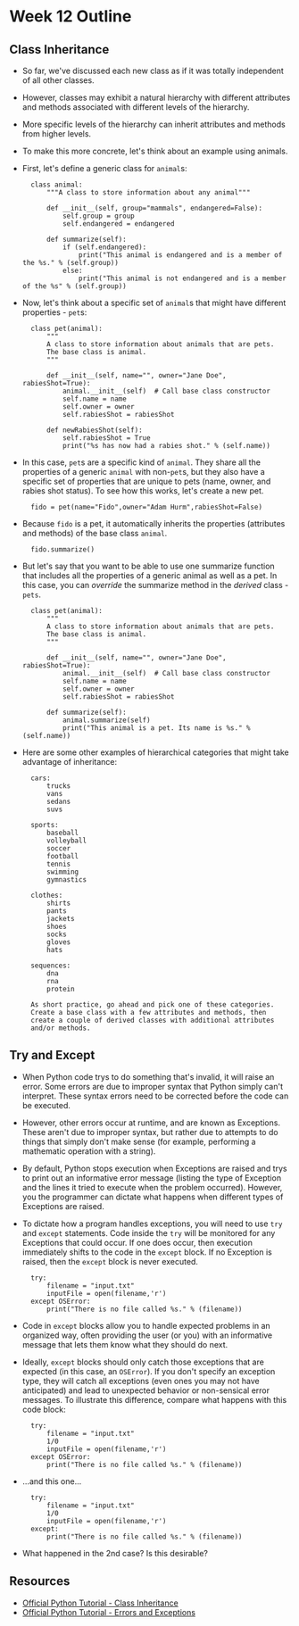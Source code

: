 # Week 12 Outline


## Class Inheritance

- So far, we've discussed each new class as if it was totally independent of all other classes.
- However, classes may exhibit a natural hierarchy with different attributes and methods associated with different levels of the hierarchy.
- More specific levels of the hierarchy can inherit attributes and methods from higher levels.
- To make this more concrete, let's think about an example using animals.
- First, let's define a generic class for `animal`s:

        class animal:
            """A class to store information about any animal"""

            def __init__(self, group="mammals", endangered=False):
                self.group = group
                self.endangered = endangered

            def summarize(self):
                if (self.endangered):
                    print("This animal is endangered and is a member of the %s." % (self.group))
                else:
                    print("This animal is not endangered and is a member of the %s" % (self.group))


- Now, let's think about a specific set of `animal`s that might have different properties - `pet`s:

        class pet(animal):
            """
            A class to store information about animals that are pets.
            The base class is animal.
            """

            def __init__(self, name="", owner="Jane Doe", rabiesShot=True):
                animal.__init__(self)  # Call base class constructor
                self.name = name
                self.owner = owner
                self.rabiesShot = rabiesShot

            def newRabiesShot(self):
                self.rabiesShot = True
                print("%s has now had a rabies shot." % (self.name))

- In this case, `pet`s are a specific kind of `animal`. They share all the properties of a generic `animal` with non-`pet`s, but they also have a specific set of properties that are unique to pets (name, owner, and rabies shot status). To see how this works, let's create a new pet.

        fido = pet(name="Fido",owner="Adam Hurm",rabiesShot=False)

- Because `fido` is a pet, it automatically inherits the properties (attributes and methods) of the base class `animal`.

        fido.summarize()

- But let's say that you want to be able to use one summarize function that includes all the properties of a generic animal as well as a pet. In this case, you can _override_ the summarize method in the _derived_ class - `pets`.

        class pet(animal):
            """
            A class to store information about animals that are pets.
            The base class is animal.
            """

            def __init__(self, name="", owner="Jane Doe", rabiesShot=True):
                animal.__init__(self)  # Call base class constructor
                self.name = name
                self.owner = owner
                self.rabiesShot = rabiesShot

            def summarize(self):
                animal.summarize(self)
                print("This animal is a pet. Its name is %s." % (self.name))


- Here are some other examples of hierarchical categories that might take advantage of inheritance:

        cars:
            trucks
            vans
            sedans
            suvs

        sports:
            baseball
            volleyball
            soccer
            football
            tennis
            swimming
            gymnastics

        clothes:
            shirts
            pants
            jackets
            shoes
            socks
            gloves
            hats

        sequences:
            dna
            rna
            protein

        As short practice, go ahead and pick one of these categories.
        Create a base class with a few attributes and methods, then
        create a couple of derived classes with additional attributes
        and/or methods.


## Try and Except

- When Python code trys to do something that's invalid, it will raise an error. Some errors are due to improper syntax that Python simply can't interpret. These syntax errors need to be corrected before the code can be executed.
- However, other errors occur at runtime, and are known as Exceptions. These aren't due to improper syntax, but rather due to attempts to do things that simply don't make sense (for example, performing a mathematic operation with a string).
- By default, Python stops execution when Exceptions are raised and trys to print out an informative error message (listing the type of Exception and the lines it tried to execute when the problem occurred). However, you the programmer can dictate what happens when different types of Exceptions are raised.
- To dictate how a program handles exceptions, you will need to use `try` and `except` statements. Code inside the `try` will be monitored for any Exceptions that could occur. If one does occur, then execution immediately shifts to the code in the `except` block. If no Exception is raised, then the `except` block is never executed.

        try:
            filename = "input.txt"
            inputFile = open(filename,'r')
        except OSError:
            print("There is no file called %s." % (filename))

- Code in `except` blocks allow you to handle expected problems in an organized way, often providing the user (or you) with an informative message that lets them know what they should do next.
- Ideally, `except` blocks should only catch those exceptions that are expected (in this case, an `OSError`). If you don't specify an exception type, they will catch all exceptions (even ones you may not have anticipated) and lead to unexpected behavior or non-sensical error messages. To illustrate this difference, compare what happens with this code block:

        try:
            filename = "input.txt"
            1/0
            inputFile = open(filename,'r')
        except OSError:
            print("There is no file called %s." % (filename))

- ...and this one...

        try:
            filename = "input.txt"
            1/0
            inputFile = open(filename,'r')
        except:
            print("There is no file called %s." % (filename))

- What happened in the 2nd case? Is this desirable?

## Resources
- [Official Python Tutorial - Class Inheritance](https://docs.python.org/3.7/tutorial/classes.html#inheritance)
- [Official Python Tutorial - Errors and Exceptions](https://docs.python.org/3.7/tutorial/errors.html)
